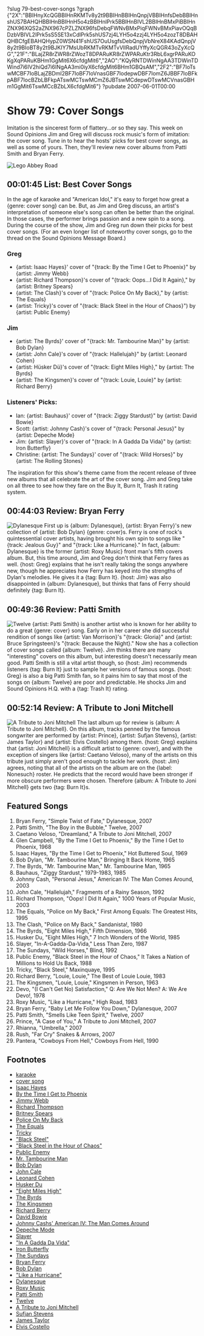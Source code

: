 ?slug 79-best-cover-songs
?graph {"2X":"BBIHnyXcQGBBIHnRKMTv8y2t9BBIHnBBIHnQnpjVBBIHnfsDebBBIHnshUS7BAHQHBBIHnBBIHnH5o4zBBIHnlPrk5BBIHnBIVL2BBIHnBMxPiBBIHnZNX96XQS2aZNX967cPZLZNX96fsDebqFWNvBMxPiqFWNvBMxPiavOQqBDzbVBIVL2lPrk5sS5SE13xCdlPrk5shUS7zj4LYH5o4zzj4LYH5o4zozT8DBAHQHBCfgEBAHQHypZ0WSN41FshUS7OuUsgfsDebQnpjVbNreX84KAdQnpjV8y2t9BIoBT8y2t9BJKIY7MsUbRKMTvRKMTvVIlRadUYffyXcQGR43oZyXcQG","21F":"BLajZR8rZWR8rZWozT8DPARuKR8rZWPARuKtr3RbL6xgrPARuKOKgXqPARuKBHm1GgMit6X6cfdgMit6","2AO":"KQyRNTDWinNgAA3TDWinTDWind7i6IV2hiQd7i6INgAA3mi0iyX6cfdgMit6BHm1GBQsAM","2F2":"BF7IoTswMCBF7IoBLajZBDmI2BF7IoBF7IoVnasGBF7IodepwDBF7IomZ6JBBF7IoBFkpABF7IocBZbLBFkpATswMCTswMCmZ6JBTswMCdepwDTswMCVnasGBHm1GgMit6TswMCcBZbLX6cfdgMit6"}
?pubdate 2007-06-01T00:00
# Show 79: Cover Songs
Imitation is the sincerest form of flattery...or so they say. This week on Sound Opinions Jim and Greg will discuss rock music's form of imitation: the cover song. Tune in to hear the hosts' picks for best cover songs, as well as some of yours. Then, they'll review new cover albums from Patti Smith and Bryan Ferry.

![Lego Abbey Road](//static.soundopinions.org/images/2007/covers1.jpg)

## 00:01:45 List: Best Cover Songs
In the age of karaoke and "American Idol," it's easy to forget how great a {genre: cover song} can be. But, as Jim and Greg discuss, an artist's interpretation of someone else's song can often be better than the original. In those cases, the performer brings passion and a new spin to a song. During the course of the show, Jim and Greg run down their picks for best cover songs. (For an even longer list of noteworthy cover songs, go to the thread on the Sound Opinions Message Board.)

### Greg
- {artist: Isaac Hayes}' cover of "{track: By the Time I Get to Phoenix}" by {artist: Jimmy Webb} 
- {artist: Richard Thompson}'s cover of "{track: Oops...I Did It Again}," by {artist: Britney Spears}
- {artist: The Clash}'s cover of "{track: Police On My Back}," by {artist: The Equals}
- {artist: Tricky}'s cover of "{track: Black Steel in the Hour of Chaos}") by {artist: Public Enemy}

### Jim
- {artist: The Byrds}' cover of "{track: Mr. Tambourine Man}" by {artist: Bob Dylan}
- {artist: John Cale}'s cover of "{track: Hallelujah}" by {artist: Leonard Cohen}
- {artist: Hüsker Dü}'s cover of "{track: Eight Miles High}," by {artist: The Byrds}
- {artist: The Kingsmen}'s cover of "{track: Louie, Louie}" by {artist: Richard Berry}

### Listeners' Picks:
- Ian: {artist: Bauhaus}' cover of "{track: Ziggy Stardust}" by {artist: David Bowie}
- Scott: {artist: Johnny Cash}'s cover of "{track: Personal Jesus}" by {artist: Depeche Mode}
- Jim: {artist: Slayer}'s cover of "{track: In A Gadda Da Vida}" by {artist: Iron Butterfly}
- Christine: {artist: The Sundays}' cover of "{track: Wild Horses}" by {artist: The Rolling Stones}

The inspiration for this show's theme came from the recent release of three new albums that all celebrate the art of the cover song. Jim and Greg take on all three to see how they fare on the Buy It, Burn It, Trash It rating system.

## 00:44:03 Review: Bryan Ferry
![Dylanesque](//static.soundopinions.org/assets/79/21F0.jpg)
First up is {album: Dylanesque}, {artist: Bryan Ferry}'s new collection of {artist: Bob Dylan} {genre: cover}s. Ferry is one of rock's quintessential cover artists, having brought his own spin to songs like "{track: Jealous Guy}" and "{track: Like a Hurricane}." In fact, {album: Dylanesque} is the former {artist: Roxy Music} front man's fifth covers album. But, this time around, Jim and Greg don't think that Ferry fares as well. {host: Greg} explains that he isn't really taking the songs anywhere new, though he appreciates how Ferry has keyed into the strengths of Dylan's melodies. He gives it a {tag: Burn It}. {host: Jim} was also disappointed in {album: Dylanesque}, but thinks that fans of Ferry should definitely {tag: Burn It}.

## 00:49:36 Review: Patti Smith
![Twelve](//static.soundopinions.org/assets/79/2AO0.jpg "13762/251014116")
{artist: Patti Smith} is another artist who is known for her ability to do a great {genre: cover} song. Early on in her career she did successful rendition of songs like {artist: Van Morrison}'s "{track: Gloria}" and {artist: Bruce Springsteen}'s "{track: Because the Night}." Now she has a collection of cover songs called {album: Twelve}. Jim thinks there are many "interesting" covers on this album, but interesting doesn't necessarily mean good. Patti Smith is still a vital artist though, so {host: Jim} recommends listeners {tag: Burn It} just to sample her versions of famous songs. {host: Greg} is also a big Patti Smith fan, so it pains him to say that most of the songs on {album: Twelve} are poor and predictable. He shocks Jim and Sound Opinions H.Q. with a {tag: Trash It} rating.

## 00:52:14 Review: A Tribute to Joni Mitchell
![A Tribute to Joni Mitchell](//static.soundopinions.org/assets/79/2F20.jpg)
The last album up for review is {album: A Tribute to Joni Mitchell}. On this album, tracks penned by the famous songwriter are performed by {artist: Prince}, {artist: Sufjan Stevens}, {artist: James Taylor} and {artist: Elvis Costello} among them. {host: Greg} explains that {artist: Joni Mitchell} is a difficult artist to {genre: cover}, and with the exception of singers like {artist: Caetano Veloso}, many of the artists on this tribute just simply aren't good enough to tackle her work. {host: Jim} agrees, noting that all of the artists on the album are on the {label: Nonesuch} roster. He predicts that the record would have been stronger if more obscure performers were chosen. Therefore {album: A Tribute to Joni Mitchell} gets two {tag: Burn It}s. 

## Featured Songs
1. Bryan Ferry, "Simple Twist of Fate," Dylanesque, 2007
2. Patti Smith, "The Boy in the Bubble," Twelve, 2007
3. Caetano Veloso, "Dreamland," A Tribute to Joni Mitchell, 2007
4. Glen Campbell, "By the Time I Get to Phoenix," By the Time I Get to Phoenix, 1968
5. Isaac Hayes, "By the Time I Get to Phoenix," Hot Buttered Soul, 1969
6. Bob Dylan, "Mr. Tambourine Man," Bringing It Back Home, 1965
7. The Byrds, "Mr. Tambourine Man," Mr. Tambourine Man, 1965
8. Bauhaus, "Ziggy Stardust," 1979-1983, 1985
9. Johnny Cash, "Personal Jesus," American IV: The Man Comes Around, 2003
10. John Cale, "Hallelujah," Fragments of a Rainy Season, 1992
11. Richard Thompson, "Oops! I Did It Again," 1000 Years of Popular Music, 2003
12. The Equals, "Police on My Back," First Among Equals: The Greatest Hits, 1995
13. The Clash, "Police on My Back," Sandanista!, 1980
14. The Byrds, "Eight Miles High," Fifth Dimension, 1966
15. Husker Du, "Eight Miles High," 7 Inch Wonders of the World, 1985
16. Slayer, "In-A-Gadda-Da-Vida," Less Than Zero, 1987
17. The Sundays, "Wild Horses," Blind, 1992
18. Public Enemy, "Black Steel in the Hour of Chaos," It Takes a Nation of Millions to Hold Us Back, 1988
19. Tricky, "Black Steel," Maxinquaye, 1995
20. Richard Berry, "Louie, Louie," The Best of Louie Louie, 1983
21. The Kingsmen, "Louie, Louie," Kingsmen in Person, 1963
22. Devo, "(I Can't Get No) Satisfaction," Q: Are We Not Men? A: We Are Devo!, 1978
23. Roxy Music, "Like a Hurricane," High Road, 1983
24. Bryan Ferry, "Baby Let Me Follow You Down," Dylanesque, 2007
25. Patti Smith, "Smells Like Teen Spirit," Twelve, 2007
26. Prince, "A Case of You," A Tribute to Joni Mitchell, 2007
27. Rhianna, "Umbrella," 2007
28. Rush, "Far Cry" Snakes & Arrows, 2007
29. Pantera, "Cowboys From Hell," Cowboys From Hell, 1990

## Footnotes
- [karaoke](http://en.wikipedia.org/wiki/Karaoke)
- [cover song](http://en.wikipedia.org/wiki/Cover_version)
- [Isaac Hayes](http://www.isaachayes.com/)
- [By the Time I Get to Phoenix](http://www.songfacts.com/detail.php?id=1958)
- [Jimmy Webb](http://www.allmusic.com/cg/amg.dll?p=amg&sql=11:fpftxql5ldke)
- [Richard Thompson](http://www.richardthompson-music.com/)
- [Britney Spears](http://www.britneyspears.com/)
- [Police On My Back](http://www.allmusic.com/cg/amg.dll?p=amg&sql=33:fxfpxctjldfe)
- [The Equals](http://en.wikipedia.org/wiki/The_Equals)
- [Tricky](http://www.trickyonline.com/)
- ["Black Steel"](http://www.allmusic.com/cg/amg.dll?p=amg&sql=33:fzfqxcyjld6e)
- ["Black Steel in the Hour of Chaos"](http://en.wikipedia.org/wiki/Black_Steel_in_the_Hour_of_Chaos)
- [Public Enemy](http://www.publicenemy.com/)
- [Mr. Tambourine Man](http://www.allmusic.com/cg/amg.dll?p=amg&sql=33:ajftxzlrldae)
- [Bob Dylan](http://www.bobdylan.com/)
- [John Cale](http://www.john-cale.com/)
- [Leonard Cohen](http://www.leonardcohen.com/)
- [Husker Du](http://en.wikipedia.org/wiki/Husker_Du)
- ["Eight Miles High"](http://www.songfacts.com/detail.php?id=2806)
- [The Byrds](http://www.allmusic.com/cg/amg.dll?p=amg&sql=11:3ifqxqw5ldfe)
- [The Kingsmen](http://www.louielouie.org/)
- [Richard Berry](http://www.allmusic.com/cg/amg.dll?p=amg&sql=11:k9fixqr5ldde)
- [David Bowie](http://www.davidbowie.com/)
- [Johnny Cashs' American IV: The Man Comes Around](http://en.wikipedia.org/wiki/American_IV:_The_Man_Comes_Around)
- [Depeche Mode](http://www.depechemode.com/)
- [Slayer](http://www.slayer.net/)
- ["In A Gadda Da Vida"](http://en.wikipedia.org/wiki/In-A-Gadda-Da-Vida_(song))
- [Iron Butterfly](http://www.ironbutterfly.com/)
- [The Sundays](http://en.wikipedia.org/wiki/The_Sundays)
- [Bryan Ferry](http://www.bryanferry.com/)
- [Bob Dylan](http://www.allmusic.com/cg/amg.dll?p=amg&sql=11:0ifrxqe5ldhe~T31)
- ["Like a Hurricane"](http://www.allmusic.com/cg/amg.dll?p=amg&sql=33:kbfpxnukldfe)
- [Dylanesque](http://www.metacritic.com/music/artists/ferrybryan/dylanesque)
- [Roxy Music](http://www.roxymusic.co.uk/)
- [Patti Smith](http://www.pattismith.net/)
- [Twelve](http://www.amazon.com/Twelve-Patti-Smith/dp/B000NDEXIE)
- [A Tribute to Joni Mitchell](http://www.atributetojonimitchell.com/)
- [Sufjan Stevens](http://www.sufjan.com/)
- [James Taylor](http://www.jamestaylor.com/)
- [Elvis Costello](http://www.elviscostello.com/)
